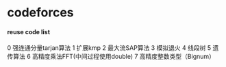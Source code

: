 # codeforces

#### reuse code list

0 强连通分量tarjan算法
1 扩展kmp
2 最大流SAP算法
3 模拟退火
4 线段树
5 遗传算法
6 高精度乘法FFT(中间过程使用double)
7 高精度整数类型（Bignum）

